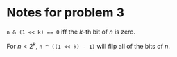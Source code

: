 Notes for problem 3
===================

`n & (1 << k) == 0` iff the $k$-th bit of $n$ is zero.

For $n < 2^k$, `n ^ ((1 << k) - 1)` will flip all of the bits of $n$.